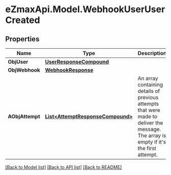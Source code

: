 
# eZmaxApi.Model.WebhookUserUserCreated

## Properties

Name | Type | Description | Notes
------------ | ------------- | ------------- | -------------
**ObjUser** | [**UserResponseCompound**](UserResponseCompound.md) |  | 
**ObjWebhook** | [**WebhookResponse**](WebhookResponse.md) |  | 
**AObjAttempt** | [**List&lt;AttemptResponseCompound&gt;**](AttemptResponseCompound.md) | An array containing details of previous attempts that were made to deliver the message. The array is empty if it&#39;s the first attempt. | 

[[Back to Model list]](../README.md#documentation-for-models)
[[Back to API list]](../README.md#documentation-for-api-endpoints)
[[Back to README]](../README.md)

